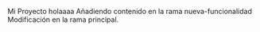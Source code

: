 Mi Proyecto
holaaaa Añadiendo contenido en la rama nueva-funcionalidad
Modificación en la rama principal.
